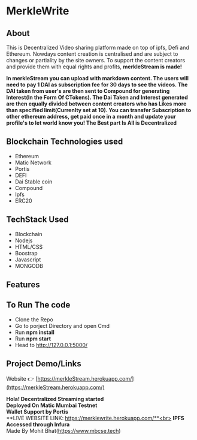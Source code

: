 # MerkleWrite
## About
This is Decentralized Video sharing platform made on top of ipfs, Defi and Ethereum. Nowdays content creation is centralised and are subject to changes or partiality by the site owners. To support the content creators and provide them with equal rights and profits, **merkleStream is made!**

**In merkleStream you can upload with markdown content. The users will need to pay 1 DAI as subscription fee for 30 days to see the videos. The DAI taken from user's are then sent to Compound for generating Interest(In the Form Of CTokens). The Dai Taken and Interest generated are then equally divided between content creators who has Likes more than specified limit(Currenlty set at 10). You can transfer Subscription to other ethereum address, get paid once in a month and update your profile's to let world know you!
The Best part Is All is Decentralized**

## Blockchain Technologies used
- Ethereum
- Matic Network
- Portis
- DEFI
- Dai Stable coin
- Compound
- Ipfs
- ERC20

## TechStack Used
- Blockchain
- Nodejs
- HTML/CSS
- Boostrap
- Javascript
- MONGODB

## Features

   
## To Run The code
- Clone the Repo
- Go to porject Directory and open Cmd
- Run **npm install**
- Run **npm start**
- Head to http://127.0.0.1:5000/


## Project Demo/Links
Website 👉 [https://merkleStream.herokuapp.com/](https://merkleStream.herokuapp.com/)



**Hola! Decentralized Streaming started**<br>
**Deployed On Matic Mumbai Testnet**<br>
**Wallet Support by Portis**<br>
**LIVE WEBSITE LINK: https://merklewrite.herokuapp.com/**<br>
**IPFS Accessed through Infura**<br>
Made By Mohit Bhat(https://www.mbcse.tech)


